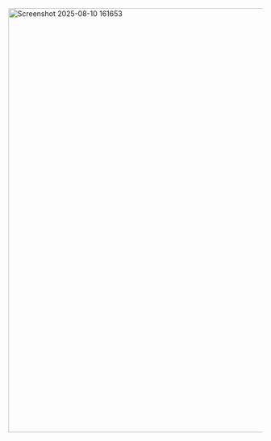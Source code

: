 <img width="974" height="840" alt="Screenshot 2025-08-10 161653" src="https://github.com/user-attachments/assets/dfb33b27-280b-4421-9aed-d3ca4bfc30ef" />
